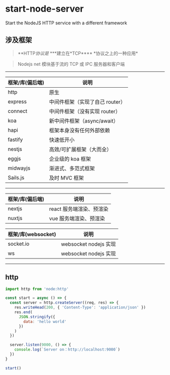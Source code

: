 # start-node-server

Start the NodeJS HTTP service with a different framework

## 涉及框架

> **HTTP*协议是* \***建立在*TCP\*\*\*\* *协议之上的一种应用\*

> Nodejs net 模块基于流的 TCP 或 IPC 服务器和客户端

---

| 框架/库(偏后端) | 说明                            |
| --------------- | ------------------------------- |
| http            | 原生                            |
| express         | 中间件框架（实现了自己 router） |
| connect         | 中间件框架（没有实现 router）   |
| koa             | 新中间件框架（async/await）     |
| hapi            | 框架本身没有任何外部依赖        |
| fastify         | 快速低开小                      |
| nestjs          | 高效/可扩展框架（大而全）       |
| eggjs           | 企业级的 koa 框架               |
| midwayjs        | 渐进式、多范式框架              |
| Sails.js        | 及时 MVC 框架                   |

---

| 框架/库(偏后端) | 说明                     |
| --------------- | ------------------------ |
| nextjs          | react 服务端渲染、预渲染 |
| nuxtjs          | vue 服务端渲染、预渲染   |

| 框架/库(websocket) | 说明                  |
| ------------------ | --------------------- |
| socket.io          | websocket nodejs 实现 |
| ws                 | websocket nodejs 实现 |

---

## http

```js
import http from 'node:http'

const start = async () => {
  const server = http.createServer((req, res) => {
    res.writeHead(200, { 'Content-Type': 'application/json' })
    res.end(
      JSON.stringify({
        data: 'hello world'
      })
    )
  })

  server.listen(9000, () => {
    console.log(`Server on：http://localhost:9000`)
  })
}

start()
```
